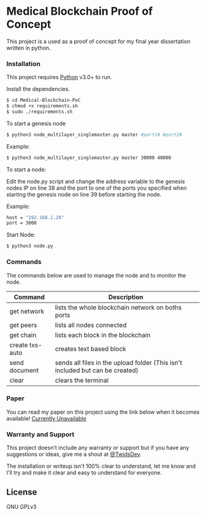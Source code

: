 # Medical Blockchain Proof of Concept

This project is a used as a proof of concept for my final year dissertation written in python.

### Installation

This project requires [Python](https://www.python.org/download/releases/3.0/) v3.0+ to run.

Install the dependencies.

```sh
$ cd Medical-Blockchain-PoC
$ chmod +x requirements.sh
$ sudo ./requirements.sh
```

To start a genesis node
```sh
$ python3 node_multilayer_singlemaster.py master #port1# #port2#
```
Example:
```sh
$ python3 node_multilayer_singlemaster.py master 30000 40000
```

To start a node:

Edit the node.py script and change the address variable to the genesis nodes IP on line 38 and the port to one of the ports you specified when starting the genesis node on line 39 before starting the node.

Example:
```sh
host = "192.168.1.20"
port = 3000
```
Start Node:
```sh
$ python3 node.py
```

### Commands

The commands below are used to manage the node and to monitor the node.

| Command | Description |
| ------ | ------ |
| get network | lists the whole blockchain network on boths ports |
| get peers | lists all nodes connected |
| get chain | lists each block in the blockchain |
| create txs-auto | creates text based block |
| send document | sends all files in the upload folder (This isn't included but can be created) |
| clear | clears the terminal |

### Paper
You can read my paper on this project using the link below when it becomes available!
[Currently Unavailable](#)
### Warranty and Support

This project doesn't include any warranty or support but if you have any suggestions or ideas, give me a shout at [@TwidsDev](https://twitter.com/twidsdev).

The installation or writeup isn't 100% clear to understand, let me know and I'll try and make it clear and easy to understand for everyone.

License
----

GNU GPLv3
